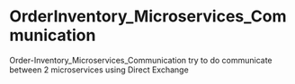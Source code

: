 # OrderInventory_Microservices_Communication
Order-Inventory_Microservices_Communication
try to do communicate between 2 microservices using Direct Exchange
